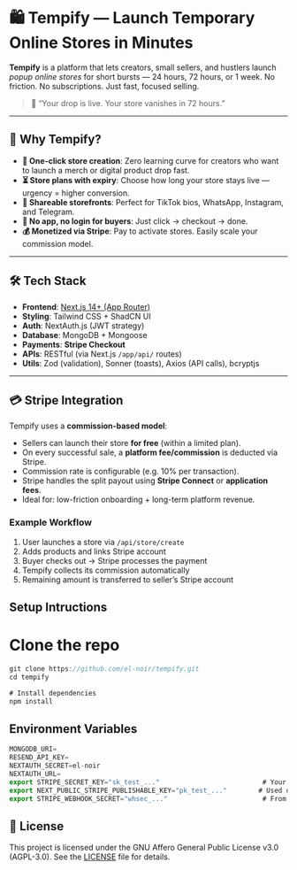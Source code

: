 # 🛍️ Tempify — Launch Temporary Online Stores in Minutes

**Tempify** is a platform that lets creators, small sellers, and hustlers launch *popup online stores* for short bursts — 24 hours, 72 hours, or 1 week. No friction. No subscriptions. Just fast, focused selling.

> 🚀 “Your drop is live. Your store vanishes in 72 hours.”

---

## 🌟 Why Tempify?

- **🎯 One-click store creation**: Zero learning curve for creators who want to launch a merch or digital product drop fast.
- **⏳ Store plans with expiry**: Choose how long your store stays live — urgency = higher conversion.
- **🔗 Shareable storefronts**: Perfect for TikTok bios, WhatsApp, Instagram, and Telegram.
- **🧠 No app, no login for buyers**: Just click → checkout → done.
- **💰 Monetized via Stripe**: Pay to activate stores. Easily scale your commission model.

---

## 🛠️ Tech Stack

- **Frontend**: [Next.js 14+ (App Router)](https://nextjs.org)
- **Styling**: Tailwind CSS + ShadCN UI
- **Auth**: NextAuth.js (JWT strategy)
- **Database**: MongoDB + Mongoose
- **Payments**: **Stripe Checkout**
- **APIs**: RESTful (via Next.js `/app/api/` routes)
- **Utils**: Zod (validation), Sonner (toasts), Axios (API calls), bcryptjs

---

## 💳 Stripe Integration

Tempify uses a **commission-based model**:

- Sellers can launch their store **for free** (within a limited plan).
- On every successful sale, a **platform fee/commission** is deducted via Stripe.
- Commission rate is configurable (e.g. 10% per transaction).
- Stripe handles the split payout using **Stripe Connect** or **application fees**.
- Ideal for: low-friction onboarding + long-term platform revenue.

### Example Workflow

1. User launches a store via `/api/store/create`
2. Adds products and links Stripe account
3. Buyer checks out → Stripe processes the payment
4. Tempify collects its commission automatically
5. Remaining amount is transferred to seller’s Stripe account

## Setup Intructions

# Clone the repo
```js
git clone https://github.com/el-noir/tempify.git
cd tempify

# Install dependencies
npm install
``` 

## Environment Variables
```js
MONGODB_URI=
RESEND_API_KEY=
NEXTAUTH_SECRET=el-noir
NEXTAUTH_URL=
export STRIPE_SECRET_KEY="sk_test_..."                          # Your secret key
export NEXT_PUBLIC_STRIPE_PUBLISHABLE_KEY="pk_test_..."        # Used on frontend
export STRIPE_WEBHOOK_SECRET="whsec_..."                        # From Stripe webhook settings
```

## 📄 License

This project is licensed under the GNU Affero General Public License v3.0 (AGPL-3.0). See the [LICENSE](https://github.com/el-noir/Tempify/blob/master/LICENSE) file for details.


